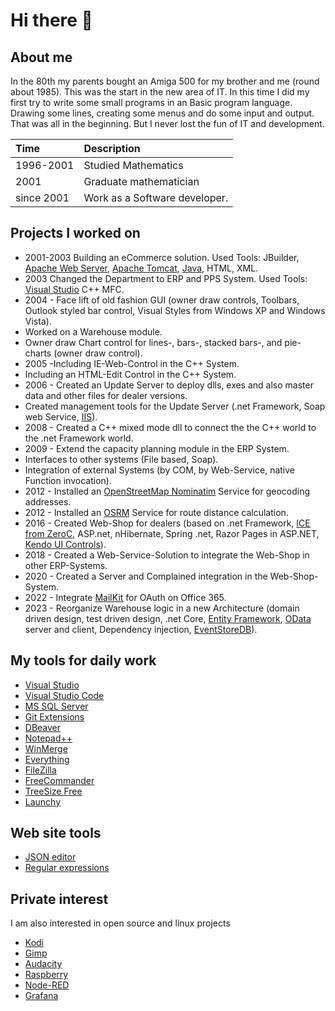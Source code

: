 # Hi there 👋

## About me

In the 80th my parents bought an Amiga 500 for my brother and me (round about 1985). This was the start in the new area of IT. In this time I did my first try to write some small programs in an Basic program language. Drawing some lines, creating some menus and do some input and output. That was all in the beginning. But I never lost the fun of IT and development.

| Time | Description |
|:-----|:------------|
| 1996-2001 | Studied Mathematics |
| 2001 | Graduate mathematician |
| since 2001 | Work  as a Software developer. |

## Projects I worked on

- 2001-2003 Building an eCommerce solution. Used Tools: JBuilder, [Apache Web Server](https://httpd.apache.org/), [Apache Tomcat](https://tomcat.apache.org/), [Java](https://www.java.com/), HTML, XML.
- 2003 Changed the Department to ERP and PPS System. Used Tools: [Visual Studio](https://visualstudio.microsoft.com/) C++ MFC.
- 2004 - Face lift of old fashion GUI (owner draw controls, Toolbars, Outlook styled bar control, Visual Styles from Windows XP and Windows Vista).
- Worked on a Warehouse module.
- Owner draw Chart control for lines-, bars-, stacked bars-, and pie-charts (owner draw control).
- 2005 -Including IE-Web-Control in the C++ System.
- Including an HTML-Edit Control in the C++ System.
- 2006 - Created an Update Server to deploy dlls, exes and also master data and other files for dealer versions.
- Created management tools for the Update Server (.net Framework, Soap web Service, [IIS](https://www.iis.net/)).
- 2008 - Created a C++ mixed mode dll to connect the the C++ world to the .net Framework world.
- 2009 - Extend the capacity planning module in the ERP System.
- Interfaces to other systems (File based, Soap).
- Integration of external Systems (by COM, by Web-Service, native Function invocation).
- 2012 - Installed an [OpenStreetMap Nominatim](https://nominatim.org/release-docs/latest/admin/Installation/) Service for geocoding addresses.
- 2012 - Installed an [OSRM](http://project-osrm.org/) Service for route distance calculation.
- 2016 - Created Web-Shop for dealers (based on .net Framework, [ICE from ZeroC](https://zeroc.com/), ASP.net, nHibernate, Spring .net, Razor Pages in ASP.NET, [Kendo UI Controls](https://www.telerik.com/kendo-ui)).
- 2018 - Created a Web-Service-Solution to integrate the Web-Shop in other ERP-Systems.
- 2020 - Created a Server and Complained integration in the Web-Shop-System.
- 2022 - Integrate [MailKit](https://github.com/jstedfast/MailKit) for OAuth on Office 365.
- 2023 - Reorganize Warehouse logic in a new Architecture (domain driven design, test driven design, .net Core, [Entity Framework](https://learn.microsoft.com/en-us/ef/), [OData](https://www.odata.org/) server and client, Dependency injection, [EventStoreDB](https://www.eventstore.com/)).

## My tools for daily work

- [Visual Studio](https://visualstudio.microsoft.com/de/vs/community/)
- [Visual Studio Code](https://code.visualstudio.com/)
- [MS SQL Server](https://www.microsoft.com/de-de/sql-server/sql-server-downloads)
- [Git Extensions](http://gitextensions.github.io/)
- [DBeaver](https://dbeaver.io/download/)
- [Notepad++](https://notepad-plus-plus.org/downloads/)
- [WinMerge](https://winmerge.org/downloads/)
- [Everything](https://www.voidtools.com/downloads/)
- [FileZilla](https://filezilla-project.org/)
- [FreeCommander](https://freecommander.com/)
- [TreeSize Free](https://www.jam-software.de/treesize_free)
- [Launchy](http://www.launchy.net/)

## Web site tools

- [JSON editor](https://jsoneditoronline.org/)
- [Regular expressions](https://regex101.com/)

## Private interest

I am also interested in open source and linux projects

- [Kodi](https://kodi.tv/)
- [Gimp](https://www.gimp.org/)
- [Audacity](https://www.audacityteam.org/)
- [Raspberry](https://www.raspberrypi.com/)
- [Node-RED](https://nodered.org/)
- [Grafana](https://grafana.com/)

<!--
**ohainz/ohainz** is a ✨ _special_ ✨ repository because its `README.md` (this file) appears on your GitHub profile.

Here are some ideas to get you started:

- 🔭 I’m currently working on ...
- 🌱 I’m currently learning ...
- 👯 I’m looking to collaborate on ...
- 🤔 I’m looking for help with ...
- 💬 Ask me about ...
- 📫 How to reach me: ...
- 😄 Pronouns: ...
- ⚡ Fun fact: ...
-->
